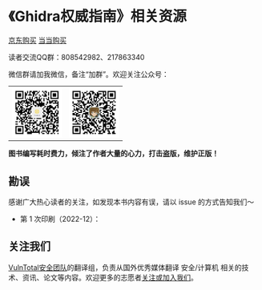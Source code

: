 # 《Ghidra权威指南》相关资源

[京东购买]() [当当购买]()

读者交流QQ群：808542982、217863340

微信群请加我微信，备注“加群”。欢迎关注公众号：

<table><tr>
<td><img src=./gzh.jpg width="100"></td>
<td><img src=./wechat.jpg width="100"></td>
</tr></table>

**图书编写耗时费力，倾注了作者大量的心力，打击盗版，维护正版！**

## 勘误

感谢广大热心读者的关注，如发现本书内容有误，请以 issue 的方式告知我们～

- 第 1 次印刷（2022-12）：

## 关注我们

[VulnTotal安全团队](https://github.com/VulnTotal-Team)的翻译组，负责从国外优秀媒体翻译 安全/计算机 相关的技术、资讯、论文等内容。欢迎更多的志愿者[关注或加入我们](https://github.com/VulnTotal-Team/TranslateProject)。
